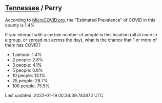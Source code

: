 
## [Tennessee](/united-states/tennessee) / Perry

According to [MicroCOVID.org](http://microcovid.org),
the "Estimated Prevalence" of COVID in this county is 1.4%

If you interact with a certain number of people in this location
(all at once in a group, or spread out across the day), what is the chance that
1 or more of them has COVID?

- 1 person: 1.4%
- 2 people: 2.8%
- 3 people: 4.1%
- 5 people: 6.8%
- 10 people: 13.1%
- 25 people: 29.7%
- 100 people: 75.5%

Last updated: 2022-01-19 00:36:39.740872 UTC
